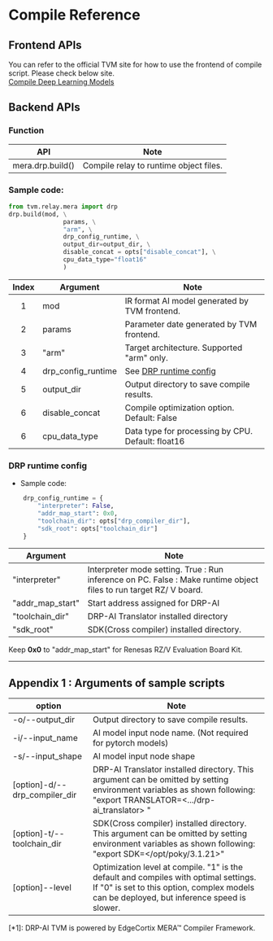 
# Compile Reference

## Frontend APIs
You can refer to the official TVM site for how to use the frontend of compile script. Please check below site.   
[Compile Deep Learning Models](https://tvm.apache.org/docs/how_to/compile_models/index.html)   


## Backend APIs
### Function   

|API |Note|
|---|---|
| mera.drp.build() | Compile relay to runtime object files.|   


### Sample code:   

```py
from tvm.relay.mera import drp
drp.build(mod, \
               params, \
               "arm", \
               drp_config_runtime, \
               output_dir=output_dir, \
               disable_concat = opts["disable_concat"], \
               cpu_data_type="float16"
               )
```

| Index | Argument       | Note                                              |
|:-:|--------------------|---------------------------------------------------|
| 1 | mod                | IR format AI model generated by TVM frontend.     |
| 2 | params             | Parameter date  generated by TVM frontend.        |
| 3 | "arm"              | Target architecture. Supported "arm" only.        |
| 4 | drp_config_runtime | See [DRP runtime config](#DRP-runtime-config)     |
| 5 | output_dir         | Output directory to save compile results.         |
| 6 | disable_concat     | Compile optimization option. Default: False       |
| 6 | cpu_data_type      | Data type for processing by CPU. Default: float16 |

### DRP runtime config
+ Sample code:
```py
    drp_config_runtime = {
        "interpreter": False,
        "addr_map_start": 0x0,
        "toolchain_dir": opts["drp_compiler_dir"],
        "sdk_root": opts["toolchain_dir"]
    }
```   

| Argument | Note |
|----|----|
| "interpreter"   | Interpreter mode setting. True : Run inference on PC. False : Make runtime object files to run target RZ/ V board.|
| "addr_map_start"| Start address assigned for DRP-AI |
|"toolchain_dir"  | DRP-AI Translator installed directory |
|"sdk_root"       | SDK(Cross compiler) installed directory. |

Keep **0x0** to "addr_map_start" for Renesas RZ/V Evaluation Board Kit.


----
## Appendix 1 : Arguments of sample scripts

|option|Note|
|----|----|
|-o/--output_dir|Output directory to save compile results.|
|-i/--input_name|AI model input node name. (Not required for pytorch models)|
|-s/--input_shape|AI model input node shape|
|[option]-d/--drp_compiler_dir|DRP-AI Translator installed directory. This argument can be omitted by setting environment variables as shown following: "export TRANSLATOR=<.../drp-ai_translator> "|
|[option]-t/--toolchain_dir|SDK(Cross compiler) installed directory. This argument can be omitted by setting environment variables as shown following: "export SDK=</opt/poky/3.1.21>"|
|[option]--level | Optimization level at compile. "1" is the default and compiles with optimal settings. If "0" is set to this option,  complex models can be deployed, but inference speed is slower.|

[*1]: DRP-AI TVM is powered by EdgeCortix MERA™ Compiler Framework.
